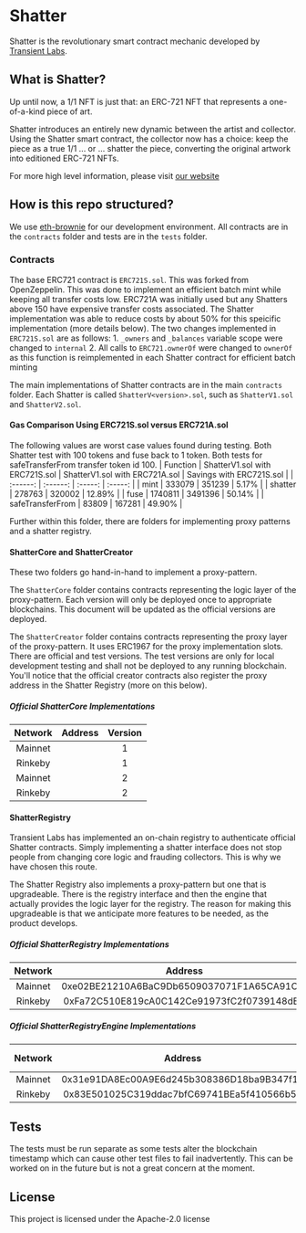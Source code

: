 # Shatter

Shatter is the revolutionary smart contract mechanic developed by [Transient Labs](https://transientlabs.xyz).

## What is Shatter?
Up until now, a 1/1 NFT is just that: an ERC-721 NFT that represents a one-of-a-kind piece of art. 

Shatter introduces an entirely new dynamic between the artist and collector. Using the Shatter smart contract, the collector now has a choice: keep the piece as a true 1/1 ... or ... shatter the piece, converting the original artwork into editioned ERC-721 NFTs.

For more high level information, please visit [our website](https://transientlabs.xyz/shatter)

## How is this repo structured?
We use [eth-brownie](https://github.com/eth-brownie/brownie) for our development environment. All contracts are in the `contracts` folder and tests are in the `tests` folder.

### Contracts
The base ERC721 contract is `ERC721S.sol`. This was forked from OpenZeppelin. This was done to implement an efficient batch mint while keeping all transfer costs low. ERC721A was initially used but any Shatters above 150 have expensive transfer costs associated. The Shatter implementation was able to reduce costs by about 50% for this speicific implementation (more details below). The two changes implemented in `ERC721S.sol` are as follows:
    1. `_owners` and `_balances` variable scope were changed to `internal`
    2. All calls to `ERC721.ownerOf` were changed to `ownerOf` as this function is reimplemented in each Shatter contract for efficient batch minting

The main implementations of Shatter contracts are in the main `contracts` folder. Each Shatter is called `ShatterV<version>.sol`, such as `ShatterV1.sol` and `ShatterV2.sol`.

#### Gas Comparison Using ERC721S.sol versus ERC721A.sol
The following values are worst case values found during testing. Both Shatter test with 100 tokens and fuse back to 1 token. Both tests for safeTransferFrom transfer token id 100.
| Function | ShatterV1.sol with ERC721S.sol | ShatterV1.sol with ERC721A.sol | Savings with ERC721S.sol |
| :------: | :------: | :-----: | :-----: |
| mint | 333079 | 351239 | 5.17% |
| shatter | 278763 | 320002 | 12.89% |
| fuse | 1740811 | 3491396 | 50.14% |
| safeTransferFrom | 83809 | 167281 | 49.90% |

Further within this folder, there are folders for implementing proxy patterns and a shatter registry.

#### ShatterCore and ShatterCreator
These two folders go hand-in-hand to implement a proxy-pattern.

The `ShatterCore` folder contains contracts representing the logic layer of the proxy-pattern. Each version will only be deployed once to appropriate blockchains. This document will be updated as the official versions are deployed.

The `ShatterCreator` folder contains contracts representing the proxy layer of the proxy-pattern. It uses ERC1967 for the proxy implementation slots. There are official and test versions. The test versions are only for local development testing and shall not be deployed to any running blockchain. You'll notice that the official creator contracts also register the proxy address in the Shatter Registry (more on this below).

##### Official ShatterCore Implementations
| Network | Address | Version |
| :-----: | :-----: | :-----: |
| Mainnet |  | 1 |
| Rinkeby |  | 1 |
| Mainnet |  | 2 |
| Rinkeby |  | 2 |

#### ShatterRegistry
Transient Labs has implemented an on-chain registry to authenticate official Shatter contracts. Simply implementing a shatter interface does not stop people from changing core logic and frauding collectors. This is why we have chosen this route.

The Shatter Registry also implements a proxy-pattern but one that is upgradeable. There is the registry interface and then the engine that actually provides the logic layer for the registry. The reason for making this upgradeable is that we anticipate more features to be needed, as the product develops.

##### Official ShatterRegistry Implementations
| Network | Address |
| :-----: | :-----: |
| Mainnet | 0xe02BE21210A6BaC9Db6509037071F1A65CA91C0f |
| Rinkeby | 0xFa72C510E819cA0C142Ce91973fC2f0739148dEC |

##### Official ShatterRegistryEngine Implementations
| Network | Address | Engine Version |
| :-----: | :-----: | :------------: |
| Mainnet | 0x31e91DA8Ec00A9E6d245b308386D18ba9B347f12 | V1 |
| Rinkeby | 0x83E501025C319ddac7bfC69741BEa5f410566b58 | V1 |

## Tests
The tests must be run separate as some tests alter the blockchain timestamp which can cause other test files to fail inadvertently. This can be worked on in the future but is not a great concern at the moment.

## License
This project is licensed under the Apache-2.0 license